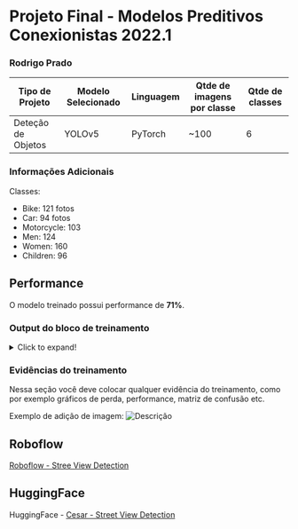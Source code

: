 # Projeto Final - Modelos Preditivos Conexionistas 2022.1

### Rodrigo Prado

|**Tipo de Projeto**|**Modelo Selecionado**|**Linguagem**|**Qtde de imagens por classe**|**Qtde de classes**|
|--|--|--|--|--|
|Deteção de Objetos|YOLOv5|PyTorch| ~100 | 6 |

### Informações Adicionais
Classes:
- Bike:  121 fotos
- Car: 94 fotos
- Motorcycle: 103
- Men: 124
- Women: 160
- Children: 96

## Performance

O modelo treinado possui performance de **71%**.

### Output do bloco de treinamento

<details>
  <summary>Click to expand!</summary>
  
  ```text
    Você deve colar aqui a saída do bloco de treinamento do notebook, contendo todas as épocas e saídas do treinamento
  ```
</details>

### Evidências do treinamento

Nessa seção você deve colocar qualquer evidência do treinamento, como por exemplo gráficos de perda, performance, matriz de confusão etc.

Exemplo de adição de imagem:
![Descrição](https://picsum.photos/seed/picsum/500/300)

## Roboflow

[Roboflow - Stree View Detection](https://app.roboflow.com/cesarschool/carviewdetection/2)

## HuggingFace

HuggingFace - 
[Cesar - Street View Detection](https://huggingface.co/spaces/rgp/Street-View-Detection)
